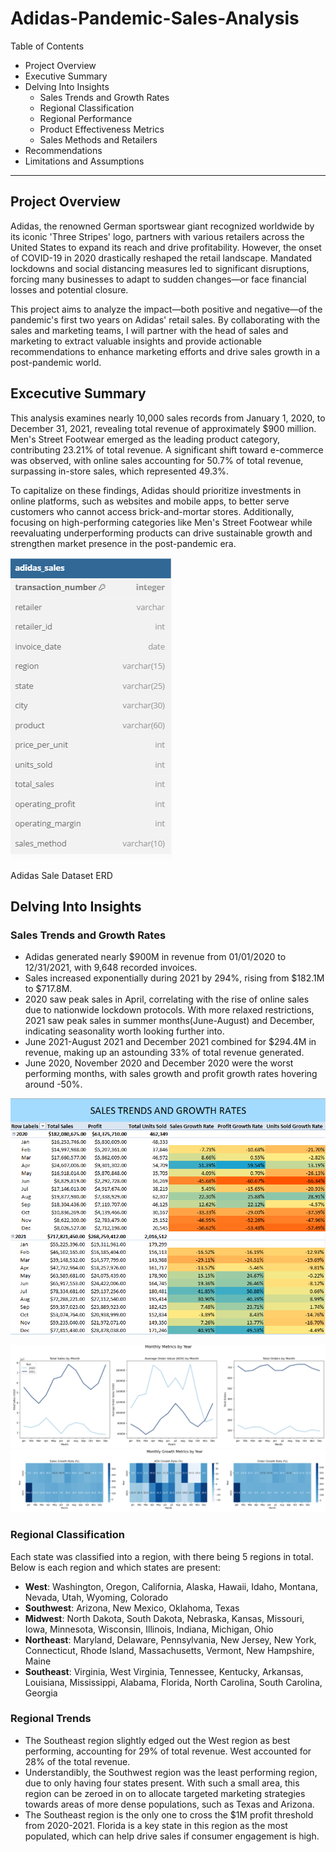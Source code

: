 # Adidas-Pandemic-Sales-Analysis

Table of Contents

 - Project Overview
 - Executive Summary
 - Delving Into Insights
   - Sales Trends and Growth Rates
   - Regional Classification
   - Regional Performance
   - Product Effectiveness Metrics
   - Sales Methods and Retailers
 - Recommendations
 - Limitations and Assumptions
----
## Project Overview
Adidas, the renowned German sportswear giant recognized worldwide by its iconic 'Three Stripes' logo, partners with various retailers across the United States to expand its reach and drive profitability. However, the onset of COVID-19 in 2020 drastically reshaped the retail landscape. Mandated lockdowns and social distancing measures led to significant disruptions, forcing many businesses to adapt to sudden changes—or face financial losses and potential closure.

This project aims to analyze the impact—both positive and negative—of the pandemic's first two years on Adidas' retail sales. By collaborating with the sales and marketing teams, I will partner with the head of sales and marketing to extract valuable insights and provide actionable recommendations to enhance marketing efforts and drive sales growth in a post-pandemic world.

## Excecutive Summary
This analysis examines nearly 10,000 sales records from January 1, 2020, to December 31, 2021, revealing total revenue of approximately $900 million. Men's Street Footwear emerged as the leading product category, contributing 23.21% of total revenue. A significant shift toward e-commerce was observed, with online sales accounting for 50.7% of total revenue, surpassing in-store sales, which represented 49.3%.

To capitalize on these findings, Adidas should prioritize investments in online platforms, such as websites and mobile apps, to better serve customers who cannot access brick-and-mortar stores. Additionally, focusing on high-performing categories like Men's Street Footwear while reevaluating underperforming products can drive sustainable growth and strengthen market presence in the post-pandemic era.

![Adidas Sales ERD](Data/Visualizations/sales_erd.png)


Adidas Sale Dataset ERD

## Delving Into Insights
### Sales Trends and Growth Rates

 - Adidas generated nearly $900M in revenue from 01/01/2020 to 12/31/2021, with 9,648 recorded invoices.
 - Sales increased exponentially during 2021 by 294%, rising from $182.1M to $717.8M.
 - 2020 saw peak sales in April, correlating with the rise of online sales due to nationwide lockdown protocols. With more relaxed restrictions, 2021 saw peak sales in summer months(June-August) and December, indicating seasonality worth looking further into.
 - June 2021-August 2021 and December 2021 combined for $294.4M in revenue, making up an astounding 33% of total revenue generated. 
 - June 2020, November 2020 and December 2020 were the worst performing months, with sales growth and profit growth rates hovering around -50%.
   
![Sales Trends 2020](Data/Visualizations/2020_sales_trends.png)
![Sales Trends 2021](Data/Visualizations/2021_sales_trends.png)

![Monthly Trend Metrics](Data/Visualizations/python_metric1.png)
![Monthly Growth Metrics By Year](Data/Visualizations/python_metric2.png)

### Regional Classification
Each state was classified into a region, with there being 5 regions in total. Below is each region and which states are present:
 - **West**: Washington, Oregon, California, Alaska, Hawaii, Idaho, Montana, Nevada, Utah, Wyoming, Colorado
 - **Southwest**: Arizona, New Mexico, Oklahoma, Texas
 - **Midwest**: North Dakota, South Dakota, Nebraska, Kansas, Missouri, Iowa, Minnesota, Wisconsin, Illinois, Indiana, Michigan, Ohio
 - **Northeast**: Maryland, Delaware, Pennsylvania, New Jersey, New York, Connecticut, Rhode Island, Massachusetts, Vermont, New Hampshire, Maine
 - **Southeast**: Virginia, West Virginia, Tennessee, Kentucky, Arkansas, Louisiana, Mississippi, Alabama, Florida, North Carolina, South Carolina, Georgia

### Regional Trends
 - The Southeast region slightly edged out the West region as best performing, accounting for 29% of total revenue. West accounted for 28% of the total revenue.
 - Understandibly, the Southwest region was the least performing region, due to only having four states present. With such a small area, this region can be zeroed in on to allocate targeted marketing strategies towards areas of more dense populations, such as Texas and Arizona.
 - The Southeast region is the only one to cross the $1M profit threshold from 2020-2021. Florida is a key state in this region as the most populated, which can help drive sales if consumer engagement is high.


   










